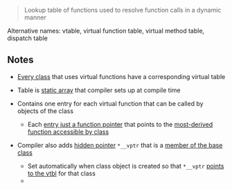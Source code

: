 > Lookup table of functions used to resolve function calls in a dynamic manner

Alternative names: vtable, virtual function table, virtual method table, dispatch table

## Notes
- <u>Every class</u> that uses virtual functions have a corresponding virtual table
- Table is <u>static array</u> that compiler sets up at compile time
- Contains one entry for each virtual function that can be called by objects of the class
	- Each <u>entry just a function pointer</u> that points to the <u>most-derived function accessible by class</u>

- Compiler also adds <u>hidden pointer</u> `*__vptr` that is a <u>member of the base class</u> 
	- Set automatically when class object is created so that `*__vptr` <u>points to the vtbl</u> for that class
	- 